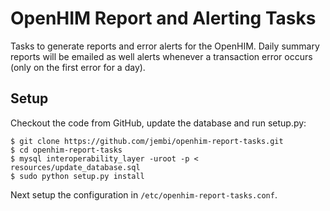 OpenHIM Report and Alerting Tasks
=================================

Tasks to generate reports and error alerts for the OpenHIM. Daily summary reports will be emailed as well alerts whenever a transaction error occurs (only on the first error for a day). 

Setup
-----
Checkout the code from GitHub, update the database and run setup.py:
```
$ git clone https://github.com/jembi/openhim-report-tasks.git
$ cd openhim-report-tasks
$ mysql interoperability_layer -uroot -p < resources/update_database.sql
$ sudo python setup.py install
```

Next setup the configuration in `/etc/openhim-report-tasks.conf`.
